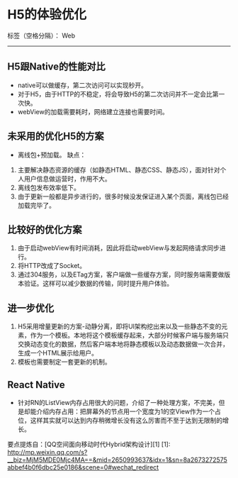 ﻿# H5的体验优化

标签（空格分隔）： Web

---
## H5跟Native的性能对比
- native可以做缓存，第二次访问可以实现秒开。
- 对于H5，由于HTTP的不稳定，将会导致H5的第二次访问并不一定会比第一次快。
- webView的加载需要耗时，网络建立连接也需要时间。

## 未采用的优化H5的方案
- 离线包+预加载。
缺点：
1. 主要解决静态资源的缓存（如静态HTML、静态CSS、静态JS），面对针对个人用户信息做运营时，作用不大。
2. 离线包发布效率低下。
3. 由于更新一般都是异步进行的，很多时候没发保证进入某个页面，离线包已经加载完毕了。

## 比较好的优化方案
1. 由于启动webView有时间消耗，因此将启动webView与发起网络请求同步进行。
2. 将HTTP改成了Socket。
3. 通过304服务，以及ETag方案，客户端做一些缓存方案，同时服务端需要做版本验证。这样可以减少数据的传输，同时提升用户体验。

## 进一步优化
1. H5采用增量更新的方案-动静分离，即将UI架构挖出来以及一些静态不变的元素，作为一个模板。本地将这个模板缓存起来，大部分时候客户端与服务端只交换动态变化的数据，然后客户端本地将静态模板以及动态数据做一次合并，生成一个HTML展示给用户。
2. 模板也需要制定一套更新的机制。

## React Native
- 针对RN的ListView内存占用很大的问题，介绍了一种处理方案，不完美，但是却能介绍内存占用：把屏幕外的节点用一个宽度为1的空View作为一个占位，这样其实就可以达到内存稍微增长没有这么厉害而不至于达到无限制的增长。

要点提炼自：[QQ空间面向移动时代Hybrid架构设计][1]
[1]: http://mp.weixin.qq.com/s?__biz=MjM5MDE0Mjc4MA==&mid=2650993637&idx=1&sn=8a2673272575abbef4b0f6dbc25e0186&scene=0#wechat_redirect




